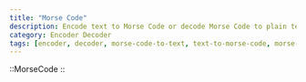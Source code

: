 ```yaml
---
title: "Morse Code"
description: Encode text to Morse Code or decode Morse Code to plain text.
category: Encoder Decoder
tags: [encoder, decoder, morse-code-to-text, text-to-morse-code, morse-code]
---
```


::MorseCode
::
